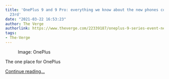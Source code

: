 ```yaml
---
title: 'OnePlus 9 and 9 Pro: everything we know about the new phones coming on March
  23rd'
date: "2021-03-22 16:53:23"
author: The Verge
authorlink: https://www.theverge.com/22339187/oneplus-9-series-event-news-smartwatch-phones
tags:
- The-Verge
---
```

<figure>
      <img alt="" src="https://cdn.vox-cdn.com/thumbor/LEMLXCseYvGioce_ob8iNEHrfYk=/93x0:2097x1336/1310x873/cdn.vox-cdn.com/uploads/chorus_image/image/69006765/Screen_Shot_2021_03_19_at_3.46.40_PM.0.png" />
        <figcaption>Image: OnePlus</figcaption>
    </figure>

  <p>The one place for OnePlus</p>
  <p>
    <a href="https://www.theverge.com/22339187/oneplus-9-series-event-news-smartwatch-phones">Continue reading&hellip;</a>
  </p>